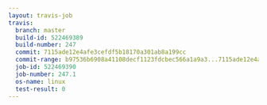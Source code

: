 ```yaml
---
layout: travis-job
travis:
  branch: master
  build-id: 522469389
  build-number: 247
  commit: 7115ade12e4afe3cefdf5b18170a301ab8a199cc
  commit-range: b97536b6908a41108decf1123fdcbec566a1a9a3...7115ade12e4afe3cefdf5b18170a301ab8a199cc
  job-id: 522469390
  job-number: 247.1
  os-name: linux
  test-result: 0
---
```

